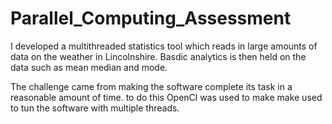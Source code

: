 # Parallel_Computing_Assessment
I developed a multithreaded statistics tool which reads in large amounts of data on the weather in Lincolnshire.
Basdic analytics is then held on the data such as mean median and mode.

The challenge came from making the software complete its task in a reasonable amount of time. to do this OpenCl was used to make make used to tun the software with multiple threads.
